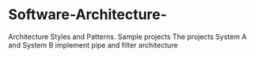 # Software-Architecture-
Architecture Styles and Patterns. Sample projects
The projects System A and System B implement pipe and filter architecture 
